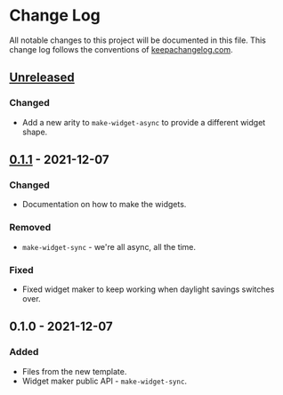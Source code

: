 # Change Log
All notable changes to this project will be documented in this file. This change log follows the conventions of [keepachangelog.com](http://keepachangelog.com/).

## [Unreleased]
### Changed
- Add a new arity to `make-widget-async` to provide a different widget shape.

## [0.1.1] - 2021-12-07
### Changed
- Documentation on how to make the widgets.

### Removed
- `make-widget-sync` - we're all async, all the time.

### Fixed
- Fixed widget maker to keep working when daylight savings switches over.

## 0.1.0 - 2021-12-07
### Added
- Files from the new template.
- Widget maker public API - `make-widget-sync`.

[Unreleased]: https://sourcehost.site/your-name/day-08/compare/0.1.1...HEAD
[0.1.1]: https://sourcehost.site/your-name/day-08/compare/0.1.0...0.1.1
